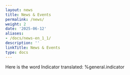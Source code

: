 ```yaml
---
layout: news
title: News & Events
permalink: /news/
weight: 2
date: '2025-06-12'
aliases:
- /docs/news-en_1_1/
description: ''
linkTitle: News & Events
type: docs
---
```


Here is the word Indicator translated: %general.indicator